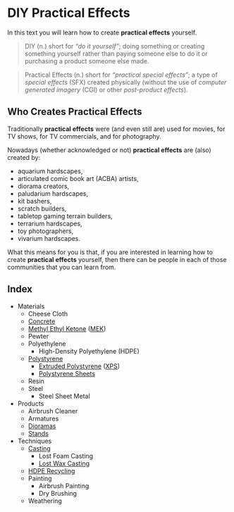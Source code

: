 # DIY Practical Effects

In this text you will learn how to create **practical effects** yourself.

> DIY (n.) short for _“do it yourself”_;
> doing something or creating something yourself rather than paying someone else to do it or purchasing a product someone else made.

> Practical Effects (n.) short for _“practical special effects”_;
> a type of _special effects_ (SFX) created physically (without the use of _computer generated imagery_ (CGI) or other _post-product effects_).

## Who Creates Practical Effects

Traditionally **practical effects** were (and even still are) used for movies, for TV shows, for TV commercials, and for photography.

Nowadays (whether acknowledged or not) **practical effects** are (also) created by:
* aquarium hardscapes,
* articulated comic book art (ACBA) artists,
* diorama creators,
* paludarium hardscapes,
* kit bashers,
* scratch builders,
* tabletop gaming terrain builders,
* terrarium hardscapes,
* toy photographers,
* vivarium hardscapes.

What this means for you is that, if you are interested in learning how to create **practical effects** yourself,
then there can be people in each of those communities that you can learn from.

## Index
* Materials
  * Cheese Cloth
  * [Concrete](section/concrete/README.md)
  * [Methyl Ethyl Ketone](section/mek/README.md) ([MEK](section/mek/README.md))
  * Pewter
  * Polyethylene
    * High-Density Polyethylene (HDPE)
  * [Polystyrene](section/polystyrene/README.md)
    * [Extruded Polystyrene](section/extruded-polystyrene/README.md) ([XPS](section/extruded-polystyrene/README.md))
    * [Polystyrene Sheets](section/polystyrene-sheets/README.md)
  * Resin
  * Steel
    * Steel Sheet Metal
* Products
  * Airbrush Cleaner
  * Armatures
  * [Dioramas](section/dioramas/README.md)
  * [Stands](section/stands/README.md)
* Techniques
  * [Casting](section/casting/README.md)
    * Lost Foam Casting
    * [Lost Wax Casting](section/lost-wax-casting/README.md)
  * [HDPE Recycling](section/hdpe-recycling/README.md)
  * Painting
    * Airbrush Painting
    * Dry Brushing
  * Weathering
